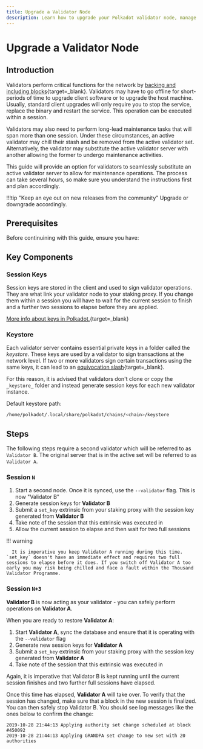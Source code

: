 ```yaml
---
title: Upgrade a Validator Node
description: Learn how to upgrade your Polkadot validator node, manage session keys, and perform seamless server maintenance without disrupting network validation.
---
```


# Upgrade a Validator Node

## Introduction

Validators perform critical functions for the network by [backing and including blocks](https://wiki.polkadot.network/docs/learn-parachains-protocol){target=\_blank}. Validators may have to go offline for short-periods of time to upgrade client software or to upgrade the host machine. Usually, standard client upgrades will only require you to stop the service, replace the binary and
restart the service. This operation can be executed within a session.

Validators may also need to perform long-lead maintenance tasks that will span more than one
session. Under these circumstances, an active validator may chill their stash and be removed from
the active validator set. Alternatively, the validator may substitute the active validator server
with another allowing the former to undergo maintenance activities.

This guide will provide an option for validators to seamlessly substitute an active validator server
to allow for maintenance operations. The process can take several hours, so make sure you understand the instructions first and plan accordingly.

!!!tip "Keep an eye out on new releases from the community"
    Upgrade or downgrade accordingly.

## Prerequisites

Before continuining with this guide, ensure you have:

<!--TODO: what should I have already read/done/installed before I go on? -->


## Key Components

### Session Keys

Session keys are stored in the client and used to sign validator operations. They are what link your
validator node to your staking proxy. If you change them within a session you will have to wait for
the current session to finish and a further two sessions to elapse before they are applied.

[More info about keys in Polkadot.](https://wiki.polkadot.network/docs/learn-cryptography#keys){target=\_blank}

### Keystore

Each validator server contains essential private keys in a folder called the _keystore_. These keys
are used by a validator to sign transactions at the network level. If two or more validators sign
certain transactions using the same keys, it can lead to an [equivocation slash](https://wiki.polkadot.network/docs/learn-offenses){target=\_blank}.

For this reason, it is advised that validators don't clone or copy the `_keystore_` folder and
instead generate session keys for each new validator instance.

Default keystore path:

```bash
/home/polkadot/.local/share/polkadot/chains/<chain>/keystore
```

## Steps

The following steps require a second validator which will be referred to as `Validator B`. The
original server that is in the active set will be referred to as `Validator A`.

### Session `N`

1. Start a second node. Once it is synced, use the `--validator` flag. This is now "Validator B"
2. Generate session keys for **Validator B**
3. Submit a `set_key` extrinsic from your staking proxy with the session key generated from
   **Validator B**
4. Take note of the session that this extrinsic was executed in
5. Allow the current session to elapse and then wait for two full sessions

!!! warning

      It is imperative you keep Validator A running during this time. `set_key` doesn't have an immediate effect and requires two full sessions to elapse before it does. If you switch off Validator A too early you may risk being chilled and face a fault within the Thousand Validator Programme.

### Session `N+3`

**Validator B** is now acting as your validator - you can safely perform operations on **Validator
A**.

When you are ready to restore **Validator A**:

1. Start **Validator A**, sync the database and ensure that it is operating with the `--validator`
   flag
2. Generate new session keys for **Validator A**
3. Submit a `set_key` extrinsic from your staking proxy with the session key generated from
   **Validator A**
4. Take note of the session that this extrinsic was executed in

Again, it is imperative that Validator B is kept running until the current session finishes and
two further full sessions have elapsed.

Once this time has elapsed, **Validator A** will take over. To verify that the session has changed, make sure that a block in the new session is finalized. You can then safely stop Validator B. You should see log messages like the ones below to confirm the change:

<!--TODO: move to termynal element snippet-->
```
2019-10-28 21:44:13 Applying authority set change scheduled at block #450092
2019-10-28 21:44:13 Applying GRANDPA set change to new set with 20 authorities
```